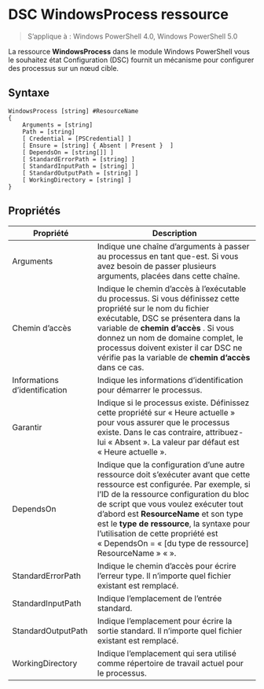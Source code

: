 # DSC WindowsProcess ressource

> S’applique à : Windows PowerShell 4.0, Windows PowerShell 5.0

La ressource **WindowsProcess** dans le module Windows PowerShell vous le souhaitez état Configuration (DSC) fournit un mécanisme pour configurer des processus sur un nœud cible.

## Syntaxe

```
WindowsProcess [string] #ResourceName
{
    Arguments = [string]
    Path = [string]
    [ Credential = [PSCredential] ]
    [ Ensure = [string] { Absent | Present }  ]
    [ DependsOn = [string[]] ]
    [ StandardErrorPath = [string] ]
    [ StandardInputPath = [string] ]
    [ StandardOutputPath = [string] ]
    [ WorkingDirectory = [string] ]
}
```

## Propriétés
|  Propriété  |  Description   | 
|---|---| 
| Arguments| Indique une chaîne d’arguments à passer au processus en tant que-est. Si vous avez besoin de passer plusieurs arguments, placées dans cette chaîne.| 
| Chemin d’accès| Indique le chemin d’accès à l’exécutable du processus. Si vous définissez cette propriété sur le nom du fichier exécutable, DSC se présentera dans la variable de __chemin d’accès__ . Si vous donnez un nom de domaine complet, le processus doivent exister il car DSC ne vérifie pas la variable de __chemin d’accès__ dans ce cas.| 
| Informations d’identification| Indique les informations d’identification pour démarrer le processus.| 
| Garantir| Indique si le processus existe. Définissez cette propriété sur « Heure actuelle » pour vous assurer que le processus existe. Dans le cas contraire, attribuez-lui « Absent ». La valeur par défaut est « Heure actuelle ».| 
| DependsOn | Indique que la configuration d’une autre ressource doit s’exécuter avant que cette ressource est configurée. Par exemple, si l’ID de la ressource configuration du bloc de script que vous voulez exécuter tout d’abord est __ResourceName__ et son type est le __type de ressource__, la syntaxe pour l’utilisation de cette propriété est « DependsOn = « [du type de ressource] ResourceName » « ».| 
| StandardErrorPath| Indique le chemin d’accès pour écrire l’erreur type. Il n’importe quel fichier existant est remplacé.| 
| StandardInputPath| Indique l’emplacement de l’entrée standard.| 
| StandardOutputPath| Indique l’emplacement pour écrire la sortie standard. Il n’importe quel fichier existant est remplacé.| 
| WorkingDirectory| Indique l’emplacement qui sera utilisé comme répertoire de travail actuel pour le processus.| 
